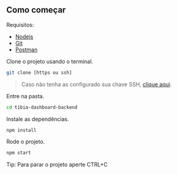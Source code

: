 ## Como começar

Requisitos:

- [Nodejs](https://nodejs.org/en/)
- [Git](https://git-scm.com/download)
- [Postman](https://www.postman.com/downloads/)

Clone o projeto usando o terminal.

```bash
git clone [https ou ssh]
```

> Caso não tenha as configurado sua chave SSH, [clique aqui](ssh.md).

Entre na pasta.

```bash
cd tibia-dashboard-backend
```

Instale as dependências.

```bash
npm install
```

Rode o projeto.

```bash
npm start
```

Tip: Para parar o projeto aperte CTRL+C